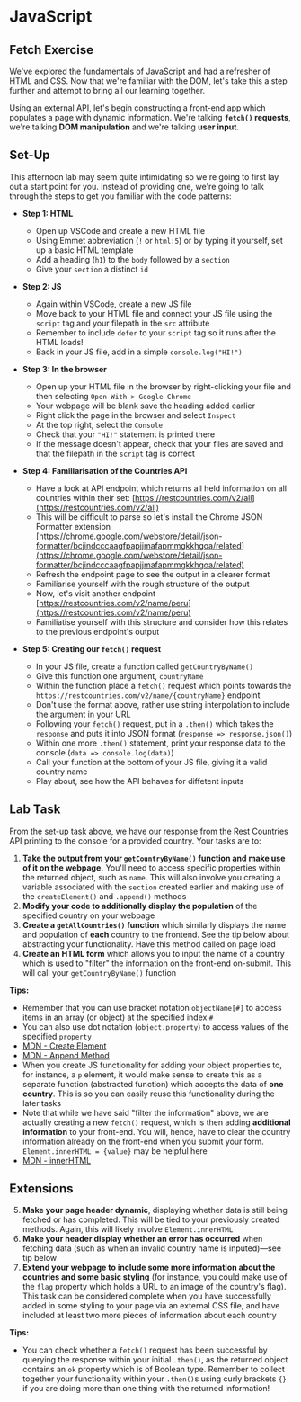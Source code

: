 # JavaScript

## Fetch Exercise

We've explored the fundamentals of JavaScript and had a refresher of HTML and CSS. Now that we're familiar with the DOM, let's take this a step further and attempt to bring all our learning together. 

Using an external API, let's begin constructing a front-end app which populates a page with dynamic information. We're talking **`fetch()` requests**, we're talking **DOM manipulation** and we're talking **user input**.

## Set-Up

This afternoon lab may seem quite intimidating so we're going to first lay out a start point for you. Instead of providing one, we're going to talk through the steps to get you familiar with the code patterns:

- **Step 1: HTML**
	- Open up VSCode and create a new HTML file
	- Using Emmet abbreviation (`!` or `html:5`) or by typing it yourself, set up a basic HTML template
	- Add a heading (`h1`) to the `body` followed by a `section`
	- Give your `section` a distinct `id`

- **Step 2: JS**
	- Again within VSCode, create a new JS file
	- Move back to your HTML file and connect your JS file using the `script` tag and your filepath in the `src` attribute
	- Remember to include `defer` to your `script` tag so it runs after the HTML loads!
	- Back in your JS file, add in a simple `console.log("HI!")`

- **Step 3: In the browser**	
	- Open up your HTML file in the browser by right-clicking your file and then selecting `Open With > Google Chrome`
	- Your webpage will be blank save the heading added earlier
	- Right click the page in the browser and select `Inspect`
	- At the top right, select the `Console`
	- Check that your `"HI!"` statement is printed there
	- If the message doesn't appear, check that your files are saved and that the filepath in the `script` tag is correct

- **Step 4: Familiarisation of the Countries API**
	- Have a look at API endpoint which returns all held information on all countries within their set: [https://restcountries.com/v2/all](https://restcountries.com/v2/all)
	- This will be difficult to parse so let's install the Chrome JSON Formatter extension [https://chrome.google.com/webstore/detail/json-formatter/bcjindcccaagfpapjjmafapmmgkkhgoa/related](https://chrome.google.com/webstore/detail/json-formatter/bcjindcccaagfpapjjmafapmmgkkhgoa/related)
	- Refresh the endpoint page to see the output in a clearer format
	- Familiarise yourself with the rough structure of the output
	- Now, let's visit another endpoint [https://restcountries.com/v2/name/peru](https://restcountries.com/v2/name/peru)
	- Familiatise yourself with this structure and consider how this relates to the previous endpoint's output

- **Step 5: Creating our `fetch()` request**
	
	- In your JS file, create a function called `getCountryByName()`
	- Give this function one argument, `countryName`
	- Within the function place a `fetch()` request which points towards the `https://restcountries.com/v2/name/{countryName}` endpoint
	- Don't use the format above, rather use string interpolation to include the argument in your URL
	- Following your `fetch()` request, put in a `.then()` which takes the `response` and puts it into JSON format (`response => response.json()`)
	- Within one more `.then()` statement, print your response data to the console (`data => console.log(data)`)
	- Call your function at the bottom of your JS file, giving it a valid country name
	- Play about, see how the API behaves for diffetent inputs
	
	
## Lab Task

From the set-up task above, we have our response from the Rest Countries API printing to the console for a provided country. Your tasks are to:

1. **Take the output from your `getCountryByName()` function and make use of it on the webpage.** You'll need to access specific properties within the returned object, such as `name`. This will also involve you creating a variable associated with the `section` created earlier and making use of the `createElement()` and `.append()` methods
2. **Modify your code to additionally display the population** of the specified country on your webpage
3. **Create a `getAllCountries()` function** which similarly displays the name and population of **each** country to the frontend. See the tip below about abstracting your functionality. Have this method called on page load
4. **Create an HTML form** which allows you to input the name of a country which is used to "filter" the information on the front-end on-submit. This will call your `getCountryByName()` function

**Tips:** 

- Remember that you can use bracket notation `objectName[#]` to access items in an array (or object) at the specified index `#`
- You can also use dot notation (`object.property`) to access values of the specified `property`
- [MDN - Create Element](https://developer.mozilla.org/en-US/docs/Web/API/Document/createElement)
- [MDN - Append Method](https://developer.mozilla.org/en-US/docs/Web/API/Element/append)
- When you create JS functionality for adding your object properties to, for instance, a `p` element, it would make sense to create this as a separate function (abstracted function) which accepts the data of **one country**. This is so you can easily reuse this functionality during the later tasks
- Note that while we have said "filter the information" above, we are actually creating a new `fetch()` request, which is then adding **additional information** to your front-end. You will, hence, have to clear the country information already on the front-end when you submit your form. `Element.innerHTML = {value}` may be helpful here
- [MDN - innerHTML](https://developer.mozilla.org/en-US/docs/Web/API/Element/innerHTML)

## Extensions

5. **Make your page header dynamic**, displaying whether data is still being fetched or has completed. This will be tied to your previously created methods. Again, this will likely involve `Element.innerHTML`
6. **Make your header display whether an error has occurred** when fetching data (such as when an invalid country name is inputed)—see tip below
7. **Extend your webpage to include some more information about the countries and some basic styling** (for instance, you could make use of the `flag` property which holds a URL to an image of the country's flag). This task can be considered complete when you have successfully added in some styling to your page via an external CSS file, and have included at least two more pieces of information about each country

**Tips:**

- You can check whether a `fetch()` request has been successful by querying the response within your initial `.then()`, as the returned object contains an `ok` property which is of Boolean type. Remember to collect together your functionality within your `.then()`s using curly brackets `{}` if you are doing more than one thing with the returned information!

	